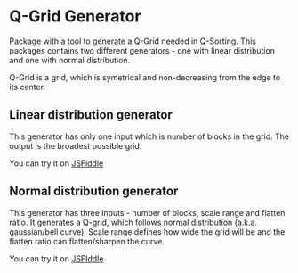 # Q-Grid Generator

Package with a tool to generate a Q-Grid needed in Q-Sorting. This packages contains two different generators - one with linear distribution and one with normal distribution.

Q-Grid is a grid, which is symetrical and non-decreasing from the edge to its center.

## Linear distribution generator

This generator has only one input which is number of blocks in the grid. The output is the broadest possible grid.

You can try it on [JSFiddle](https://jsfiddle.net/bambusekd/4osco5x5/)

## Normal distribution generator

This generator has three inputs - number of blocks, scale range and flatten ratio. It generates a Q-grid, which follows normal distribution (a.k.a. gaussian/bell curve). Scale range defines how wide the grid will be and the flatten ratio can flatten/sharpen the curve.

You can try it on [JSFIddle](https://jsfiddle.net/bambusekd/o3jd62yk/)